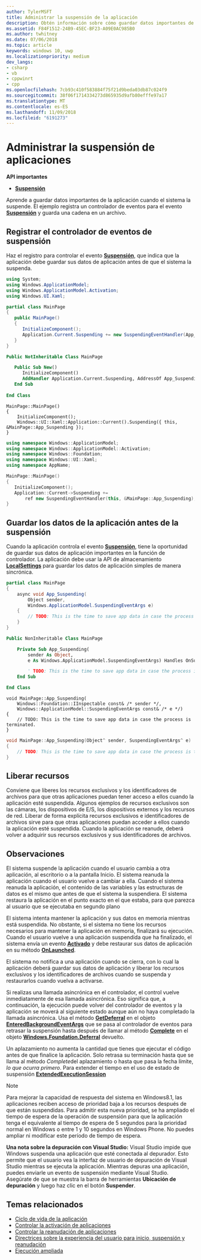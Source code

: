 ```yaml
---
author: TylerMSFT
title: Administrar la suspensión de la aplicación
description: Obtén información sobre cómo guardar datos importantes de la aplicación cuando el sistema la suspende.
ms.assetid: F84F1512-24B9-45EC-BF23-A09E0AC985B0
ms.author: twhitney
ms.date: 07/06/2018
ms.topic: article
keywords: windows 10, uwp
ms.localizationpriority: medium
dev_langs:
- csharp
- vb
- cppwinrt
- cpp
ms.openlocfilehash: 7cb93c410f583884f75f21d9beda03db87c024f9
ms.sourcegitcommit: 38f06f1714334273d865935d9afb80efffe97a17
ms.translationtype: MT
ms.contentlocale: es-ES
ms.lasthandoff: 11/09/2018
ms.locfileid: "6191273"
---
```

# <a name="handle-app-suspend"></a>Administrar la suspensión de aplicaciones

**API importantes**

- [**Suspensión**](https://msdn.microsoft.com/library/windows/apps/br242341)

Aprende a guardar datos importantes de la aplicación cuando el sistema la suspende. El ejemplo registra un controlador de eventos para el evento [**Suspensión**](https://msdn.microsoft.com/library/windows/apps/br242341) y guarda una cadena en un archivo.

## <a name="register-the-suspending-event-handler"></a>Registrar el controlador de eventos de suspensión

Haz el registro para controlar el evento [**Suspensión**](https://msdn.microsoft.com/library/windows/apps/br242341), que indica que la aplicación debe guardar sus datos de aplicación antes de que el sistema la suspenda.

```csharp
using System;
using Windows.ApplicationModel;
using Windows.ApplicationModel.Activation;
using Windows.UI.Xaml;

partial class MainPage
{
   public MainPage()
   {
      InitializeComponent();
      Application.Current.Suspending += new SuspendingEventHandler(App_Suspending);
   }
}
```

```vb
Public NotInheritable Class MainPage

   Public Sub New()
      InitializeComponent()
      AddHandler Application.Current.Suspending, AddressOf App_Suspending
   End Sub
   
End Class
```

```cppwinrt
MainPage::MainPage()
{
    InitializeComponent();
    Windows::UI::Xaml::Application::Current().Suspending({ this, &MainPage::App_Suspending });
}
```

```cpp
using namespace Windows::ApplicationModel;
using namespace Windows::ApplicationModel::Activation;
using namespace Windows::Foundation;
using namespace Windows::UI::Xaml;
using namespace AppName;

MainPage::MainPage()
{
   InitializeComponent();
   Application::Current->Suspending +=
       ref new SuspendingEventHandler(this, &MainPage::App_Suspending);
}
```

## <a name="save-application-data-before-suspension"></a>Guardar los datos de la aplicación antes de la suspensión

Cuando la aplicación controla el evento [**Suspensión**](https://msdn.microsoft.com/library/windows/apps/br242341), tiene la oportunidad de guardar sus datos de aplicación importantes en la función de controlador. La aplicación debe usar la API de almacenamiento [**LocalSettings**](https://msdn.microsoft.com/library/windows/apps/br241622) para guardar los datos de aplicación simples de manera sincrónica.

```csharp
partial class MainPage
{
    async void App_Suspending(
        Object sender,
        Windows.ApplicationModel.SuspendingEventArgs e)
    {
        // TODO: This is the time to save app data in case the process is terminated.
    }
}
```

```vb
Public NonInheritable Class MainPage

    Private Sub App_Suspending(
        sender As Object,
        e As Windows.ApplicationModel.SuspendingEventArgs) Handles OnSuspendEvent.Suspending

        ' TODO: This is the time to save app data in case the process is terminated.
    End Sub

End Class
```

```cppwinrt
void MainPage::App_Suspending(
    Windows::Foundation::IInspectable const& /* sender */,
    Windows::ApplicationModel::SuspendingEventArgs const& /* e */)
{
    // TODO: This is the time to save app data in case the process is terminated.
}
```

```cpp
void MainPage::App_Suspending(Object^ sender, SuspendingEventArgs^ e)
{
    // TODO: This is the time to save app data in case the process is terminated.
}
```

## <a name="release-resources"></a>Liberar recursos

Conviene que liberes los recursos exclusivos y los identificadores de archivos para que otras aplicaciones puedan tener acceso a ellos cuando la aplicación esté suspendida. Algunos ejemplos de recursos exclusivos son las cámaras, los dispositivos de E/S, los dispositivos externos y los recursos de red. Liberar de forma explícita recursos exclusivos e identificadores de archivos sirve para que otras aplicaciones puedan acceder a ellos cuando la aplicación esté suspendida. Cuando la aplicación se reanude, deberá volver a adquirir sus recursos exclusivos y sus identificadores de archivos.

## <a name="remarks"></a>Observaciones

El sistema suspende la aplicación cuando el usuario cambia a otra aplicación, al escritorio o a la pantalla Inicio. El sistema reanuda la aplicación cuando el usuario vuelve a cambiar a ella. Cuando el sistema reanuda la aplicación, el contenido de las variables y las estructuras de datos es el mismo que antes de que el sistema la suspendiera. El sistema restaura la aplicación en el punto exacto en el que estaba, para que parezca al usuario que se ejecutaba en segundo plano

El sistema intenta mantener la aplicación y sus datos en memoria mientras está suspendida. No obstante, si el sistema no tiene los recursos necesarios para mantener la aplicación en memoria, finalizará su ejecución. Cuando el usuario vuelve a una aplicación suspendida que ha finalizado, el sistema envía un evento [**Activado**](https://msdn.microsoft.com/library/windows/apps/br225018) y debe restaurar sus datos de aplicación en su método [**OnLaunched**](https://msdn.microsoft.com/library/windows/apps/br242335).

El sistema no notifica a una aplicación cuando se cierra, con lo cual la aplicación deberá guardar sus datos de aplicación y liberar los recursos exclusivos y los identificadores de archivos cuando se suspenda y restaurarlos cuando vuelva a activarse.

Si realizas una llamada asincrónica en el controlador, el control vuelve inmediatamente de esa llamada asincrónica. Eso significa que, a continuación, la ejecución puede volver del controlador de eventos y la aplicación se moverá al siguiente estado aunque aún no haya completado la llamada asincrónica. Usa el método [**GetDeferral**](http://aka.ms/Kt66iv) en el objeto [**EnteredBackgroundEventArgs**](http://aka.ms/Ag2yh4) que se pasa al controlador de eventos para retrasar la suspensión hasta después de llamar al método [**Complete**](https://msdn.microsoft.com/library/windows/apps/windows.foundation.deferral.complete.aspx) en el objeto [**Windows.Foundation.Deferral**](https://msdn.microsoft.com/library/windows/apps/windows.foundation.deferral.aspx) devuelto.

Un aplazamiento no aumenta la cantidad que tienes que ejecutar el código antes de que finalice la aplicación. Solo retrasa su terminación hasta que se llama al método *Complete*del  aplazamiento o hasta que pasa la fecha límite, *lo que ocurra primero*. Para extender el tiempo en el uso de estado de suspensión [ **ExtendedExecutionSession**](run-minimized-with-extended-execution.md)

> [!NOTE]
> Para mejorar la capacidad de respuesta del sistema en Windows8.1, las aplicaciones reciben acceso de prioridad baja a los recursos después de que están suspendidas. Para admitir esta nueva prioridad, se ha ampliado el tiempo de espera de la operación de suspensión para que la aplicación tenga el equivalente al tiempo de espera de 5 segundos para la prioridad normal en Windows o entre 1 y 10 segundos en Windows Phone. No puedes ampliar ni modificar este período de tiempo de espera.

**Una nota sobre la depuración con Visual Studio:** Visual Studio impide que Windows suspenda una aplicación que esté conectada al depurador. Esto permite que el usuario vea la interfaz de usuario de depuración de Visual Studio mientras se ejecuta la aplicación. Mientras depuras una aplicación, puedes enviarle un evento de suspensión mediante Visual Studio. Asegúrate de que se muestra la barra de herramientas **Ubicación de depuración** y luego haz clic en el botón **Suspender**.

## <a name="related-topics"></a>Temas relacionados

* [Ciclo de vida de la aplicación](app-lifecycle.md)
* [Controlar la activación de aplicaciones](activate-an-app.md)
* [Controlar la reanudación de aplicaciones](resume-an-app.md)
* [Directrices sobre la experiencia del usuario para inicio, suspensión y reanudación](https://msdn.microsoft.com/library/windows/apps/dn611862)
* [Ejecución ampliada](run-minimized-with-extended-execution.md)

 

 
